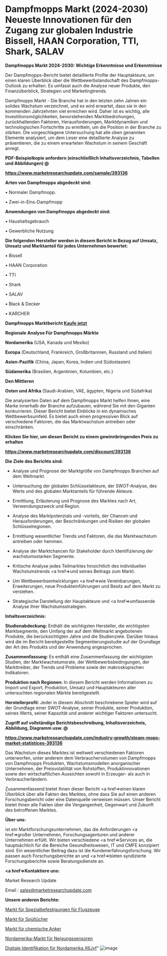 # Dampfmopps Markt (2024-2030) Neueste Innovationen für den Zugang zur globalen Industrie Bissell, HAAN Corporation, TTI, Shark, SALAV

<strong>Dampfmopps Markt 2024-2030: Wichtige Erkenntnisse und Erkenntnisse</strong>

Der Dampfmopps-Bericht bietet detaillierte Profile der Hauptakteure, um einen klaren Überblick über die Wettbewerbslandschaft des Dampfmopps-Outlook zu erhalten. Es umfasst auch die Analyse neuer Produkte, den Finanzüberblick, Strategien und Marketingtrends.

Dampfmopps Markt - Die Branche hat in den letzten zehn Jahren ein solides Wachstum verzeichnet, und es wird erwartet, dass sie in den kommenden Jahrzehnten viel erreichen wird. Daher ist es wichtig, alle Investitionsmöglichkeiten, bevorstehenden Marktbedrohungen, zurückhaltenden Faktoren, Herausforderungen, Marktdynamiken und technologischen Fortschritte zu ermitteln, um die Position in der Branche zu stärken. Die vorgeschlagene Untersuchung hat alle oben genannten Elemente analysiert, um dem Leser eine detaillierte Analyse zu präsentieren, die zu einem erwarteten Wachstum in seinem Geschäft anregt.



<strong><b>PDF-Beispielkopie anfordern (einschließlich Inhaltsverzeichnis, Tabellen und Abbildungen) @ </b></strong>

<strong><a href=https://www.marketresearchupdate.com/sample/393136>

<strong>https://www.marketresearchupdate.com/sample/393136</u></a></strong></strong>



<strong>Arten von Dampfmopps abgedeckt sind:</strong>

• Normaler Dampfmopp.

• Zwei-in-Eins-Dampfmopp



<strong>Anwendungen von Dampfmopps abgedeckt sind:</strong>

• Haushaltsgebrauch

• Gewerbliche Nutzung



<strong>Die folgenden Hersteller werden in diesem Bericht in Bezug auf Umsatz, Umsatz und Marktanteil für jedes Unternehmen bewertet:</strong>

• Bissell

• HAAN Corporation

• TTI

• Shark

• SALAV

• Black & Decker

• KARCHER



<strong>Dampfmopps Marktbericht <a href=https://www.marketresearchupdate.com/buynow/393136>Kaufe jetzt</a></strong>



<strong>Regionale Analyse Für Dampfmopps Märkte</strong>



<strong>Nordamerika</strong> (USA, Kanada und Mexiko)



<strong>Europa</strong> (Deutschland, Frankreich, Großbritannien, Russland und Italien)



<strong>Asien-Pazifik</strong> (China, Japan, Korea, Indien und Südostasien)



<strong>Südamerika</strong> (Brasilien, Argentinien, Kolumbien, etc.)



<strong>Den Mittleren</strong> 

<strong>Osten und Afrika</strong> (Saudi-Arabien, VAE, ägypten, Nigeria und Südafrika)

Die analysierten Daten auf dem Dampfmopps Markt helfen Ihnen, eine Marke innerhalb der Branche aufzubauen, während Sie mit den Giganten konkurrieren. Dieser Bericht bietet Einblicke in ein dynamisches Wettbewerbsumfeld. Es bietet auch einen progressiven Blick auf verschiedene Faktoren, die das Marktwachstum antreiben oder einschränken.



<strong>Klicken Sie hier, um diesen Bericht zu einem gewinnbringenden Preis zu erhalten
</strong>

<strong><a href=https://www.marketresearchupdate.com/discount/393136>https://www.marketresearchupdate.com/discount/393136</b></u></strong></a>



<strong>Die Ziele des Berichts sind:</strong>

- Analyse und Prognose der Marktgröße von Dampfmopps Branchen auf dem Weltmarkt.

- Untersuchung der globalen Schlüsselakteure, der SWOT-Analyse, des Werts und des globalen Marktanteils für führende Akteure.

- Ermittlung, Erläuterung und Prognose des Marktes nach Art, Verwendungszweck und Region.

- Analyse des Marktpotenzials und -vorteils, der Chancen und Herausforderungen, der Beschränkungen und Risiken der globalen Schlüsselregionen.

- Ermittlung wesentlicher Trends und Faktoren, die das Marktwachstum antreiben oder hemmen.

- Analyse der Marktchancen für Stakeholder durch Identifizierung der wachstumsstarken Segmente.

- Kritische Analyse jedes Teilmarktes hinsichtlich des individuellen Wachstumstrends <a href=>und</a> seines Beitrags zum Markt.

- Um Wettbewerbsentwicklungen <a href=>wie</a> Vereinbarungen, Erweiterungen, neue Produkteinführungen und Besitz auf dem Markt zu verstehen.

- Strategische Darstellung der Hauptakteure und <a href=>umfas</a>sende Analyse ihrer Wachstumsstrategien.



<strong>Inhaltsverzeichnis:</strong>



<strong>Studienabdeckung:</strong> Enthält die wichtigsten Hersteller, die wichtigsten Marktsegmente, den Umfang der auf dem Weltmarkt angebotenen Produkte, die berücksichtigten Jahre und die Studienziele. Darüber hinaus wird die im Bericht bereitgestellte Segmentierungsstudie auf der Grundlage der Art des Produkts und der Anwendung angesprochen.



<strong>Zusammenfassung:</strong> Es enthält eine Zusammenfassung der wichtigsten Studien, der Marktwachstumsrate, der Wettbewerbsbedingungen, der Markttreiber, der Trends und Probleme sowie der makroskopischen Indikatoren.



<strong>Produktion nach Regionen:</strong> In diesem Bericht werden Informationen zu Import und Export, Produktion, Umsatz und Hauptakteuren aller untersuchten regionalen Märkte bereitgestellt.



<strong>Herstellerprofil:</strong> Jeder in diesem Abschnitt beschriebene Spieler wird auf der Grundlage einer SWOT-Analyse, seiner Produkte, seiner Produktion, seines Werts, seiner Kapazität und anderer wichtiger Faktoren untersucht.



<strong><b>Zugriff auf vollständige Berichtsbeschreibung, Inhaltsverzeichnis, Abbildung, Diagramm usw. @ </b></strong>

<strong><a href=https://www.marketresearchupdate.com/industry-growth/steam-mops-market-statistices-393136>https://www.marketresearchupdate.com/industry-growth/steam-mops-market-statistices-393136</a></strong>

Das Wachstum dieses Marktes ist weltweit verschiedenen Faktoren unterworfen, unter anderem dem Verbrauchervolumen von Dampfmopps von Dampfmopps Produkten, Wachstumsmodellen anorganischer Unternehmen, der Preisvolatilität von Rohstoffen, Produktinnovationen sowie den wirtschaftlichen Aussichten sowohl in Erzeuger- als auch in Verbraucherländern.

Zusammenfassend bietet Ihnen dieser Bericht <a href=>einen</a> klaren Überblick über alle Fakten des Marktes, ohne dass Sie auf einen anderen Forschungsbericht oder eine Datenquelle verweisen müssen. Unser Bericht bietet Ihnen alle Fakten über die Vergangenheit, Gegenwart und Zukunft des betroffenen Marktes.



<strong>Über uns:</strong>

 ist ein Marktforschungsunternehmen, das die Anforderungen <a href=>großer</a> Unternehmen, Forschungsagenturen und anderer Unternehmen erfüllt. Wir bieten verschiedene <a href=>Services</a> an, die hauptsächlich für die Bereiche Gesundheitswesen, IT und CMFE konzipiert sind. Ein wesentlicher Beitrag dazu ist die Kundenerfahrungsforschung. Wir passen auch Forschungsberichte an und <a href=>bieten</a> syndizierte Forschungsberichte sowie Beratungsdienste an.



<strong><a href=>Kontaktiere uns:</a></strong>

Market Research Update

Email : sales@marketresearchupdate.com



<strong>Unsere anderen Berichte:</strong>

<a href=https://www.linkedin.com/pulse/aircraft-specialty-fasteners-market-opportunities>Markt für Spezialbefestigungen für Flugzeuge</a>

<a href=https://www.linkedin.com/pulse/flushable-wipes-market-sizing-up-anticipating>Markt für Spültücher</a>

<a href=https://www.linkedin.com/pulse/chemical-anchors-market-2023-remarking-enormous>Markt für chemische Anker</a>

<a href=https://www.linkedin.com/pulse/north-america-tilt-sensors-market-2023-2030-new>Nordamerika-Markt für Neigungssensoren</a>

<a href=https://www.linkedin.com/pulse/north-america-digital-identification-x6jvf/>Digitale Identifikation für Nordamerika X6Jvf</a>"
![image](https://github.com/meghapanth/markettrends/assets/163847665/bc58b2f3-b9ca-4211-97c5-47da7d9fbb1e)
